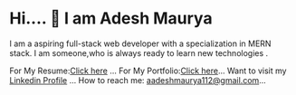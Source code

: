 # Hi.... 👋 I am Adesh Maurya


I am a aspiring full-stack web developer with a specialization in MERN stack. I am someone,who is always ready to learn new technologies .

For My Resume:[Click here](https://drive.google.com/file/d/1GXofbcLhoZY99L7uErlgHx857CvTLLOB/view?usp=sharing) ...
For My Portfolio:[Click here](https://incomparable-strudel-db7539.netlify.app/)...
Want to visit my [Linkedin Profile](https://www.linkedin.com/in/adesh-maurya-427261222/) ...
How to reach me: aadeshmaurya112@gmail.com...

